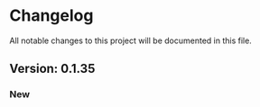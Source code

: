 # Changelog

All notable changes to this project will be documented in this file.

## Version: 0.1.35

### New



